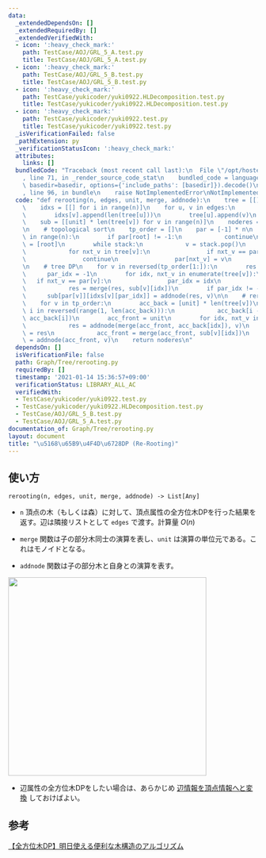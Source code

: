 ```yaml
---
data:
  _extendedDependsOn: []
  _extendedRequiredBy: []
  _extendedVerifiedWith:
  - icon: ':heavy_check_mark:'
    path: TestCase/AOJ/GRL_5_A.test.py
    title: TestCase/AOJ/GRL_5_A.test.py
  - icon: ':heavy_check_mark:'
    path: TestCase/AOJ/GRL_5_B.test.py
    title: TestCase/AOJ/GRL_5_B.test.py
  - icon: ':heavy_check_mark:'
    path: TestCase/yukicoder/yuki0922.HLDecomposition.test.py
    title: TestCase/yukicoder/yuki0922.HLDecomposition.test.py
  - icon: ':heavy_check_mark:'
    path: TestCase/yukicoder/yuki0922.test.py
    title: TestCase/yukicoder/yuki0922.test.py
  _isVerificationFailed: false
  _pathExtension: py
  _verificationStatusIcon: ':heavy_check_mark:'
  attributes:
    links: []
  bundledCode: "Traceback (most recent call last):\n  File \"/opt/hostedtoolcache/Python/3.9.5/x64/lib/python3.9/site-packages/onlinejudge_verify/documentation/build.py\"\
    , line 71, in _render_source_code_stat\n    bundled_code = language.bundle(stat.path,\
    \ basedir=basedir, options={'include_paths': [basedir]}).decode()\n  File \"/opt/hostedtoolcache/Python/3.9.5/x64/lib/python3.9/site-packages/onlinejudge_verify/languages/python.py\"\
    , line 96, in bundle\n    raise NotImplementedError\nNotImplementedError\n"
  code: "def rerooting(n, edges, unit, merge, addnode):\n    tree = [[] for i in range(n)]\n\
    \    idxs = [[] for i in range(n)]\n    for u, v in edges:\n        idxs[u].append(len(tree[v]))\n\
    \        idxs[v].append(len(tree[u]))\n        tree[u].append(v)\n        tree[v].append(u)\n\
    \    sub = [[unit] * len(tree[v]) for v in range(n)]\n    noderes = [unit] * n\n\
    \n    # topological sort\n    tp_order = []\n    par = [-1] * n\n    for root\
    \ in range(n):\n        if par[root] != -1:\n            continue\n        stack\
    \ = [root]\n        while stack:\n            v = stack.pop()\n            tp_order.append(v)\n\
    \            for nxt_v in tree[v]:\n                if nxt_v == par[v]:\n    \
    \                continue\n                par[nxt_v] = v\n                stack.append(nxt_v)\n\
    \n    # tree DP\n    for v in reversed(tp_order[1:]):\n        res = unit\n  \
    \      par_idx = -1\n        for idx, nxt_v in enumerate(tree[v]):\n         \
    \   if nxt_v == par[v]:\n                par_idx = idx\n                continue\n\
    \            res = merge(res, sub[v][idx])\n        if par_idx != -1:\n      \
    \      sub[par[v]][idxs[v][par_idx]] = addnode(res, v)\n\n    # rerooting DP\n\
    \    for v in tp_order:\n        acc_back = [unit] * len(tree[v])\n        for\
    \ i in reversed(range(1, len(acc_back))):\n            acc_back[i - 1] = merge(sub[v][i],\
    \ acc_back[i])\n        acc_front = unit\n        for idx, nxt_v in enumerate(tree[v]):\n\
    \            res = addnode(merge(acc_front, acc_back[idx]), v)\n            sub[nxt_v][idxs[v][idx]]\
    \ = res\n            acc_front = merge(acc_front, sub[v][idx])\n        noderes[v]\
    \ = addnode(acc_front, v)\n    return noderes\n"
  dependsOn: []
  isVerificationFile: false
  path: Graph/Tree/rerooting.py
  requiredBy: []
  timestamp: '2021-01-14 15:36:57+09:00'
  verificationStatus: LIBRARY_ALL_AC
  verifiedWith:
  - TestCase/yukicoder/yuki0922.test.py
  - TestCase/yukicoder/yuki0922.HLDecomposition.test.py
  - TestCase/AOJ/GRL_5_B.test.py
  - TestCase/AOJ/GRL_5_A.test.py
documentation_of: Graph/Tree/rerooting.py
layout: document
title: "\u5168\u65B9\u4F4D\u6728DP (Re-Rooting)"
---
```


## 使い方
`rerooting(n, edges, unit, merge, addnode) -> List[Any]`  
- `n` 頂点の木（もしくは森）に対して、頂点属性の全方位木DPを行った結果を返す。辺は隣接リストとして `edges` で渡す。計算量 $O(n)$

- `merge` 関数は子の部分木同士の演算を表し、`unit` は演算の単位元である。これはモノイドとなる。

- `addnode` 関数は子の部分木と自身との演算を表す。  
<img src="https://Neterukun1993.github.io/Library/rerooting.png" width="400">

- 辺属性の全方位木DPをしたい場合は、あらかじめ [辺情報を頂点情報へと変換](https://neterukun1993.github.io/Library/Graph/misc/edge_to_vertex.py) しておけばよい。

## 参考
[【全方位木DP】明日使える便利な木構造のアルゴリズム](https://qiita.com/keymoon/items/2a52f1b0fb7ef67fb89e)
